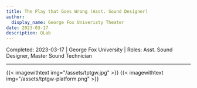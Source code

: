 ```yaml
---
title: The Play that Goes Wrong (Asst. Sound Designer)
author:
  display_name: George Fox Univeristy Theater
date: 2023-03-17
description: QLab
---
```

Completed: 2023-03-17 | George Fox University | Roles: Asst. Sound Designer, Master Sound Technician

---
{{< imagewithtext img="/assets/tptgw.jpg" >}}
{{< imagewithtext img="/assets/tptgw-platform.png" >}}

